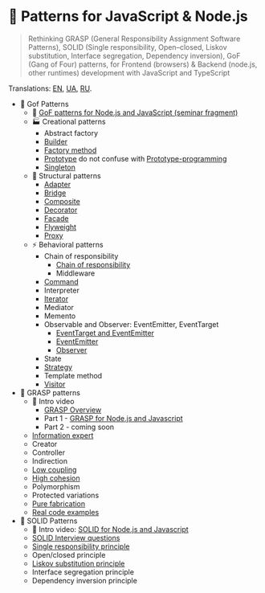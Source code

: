 # 🧩 Patterns for JavaScript & Node.js

> Rethinking GRASP (General Responsibility Assignment Software Patterns), SOLID (Single responsibility, Open–closed, Liskov substitution, Interface segregation, Dependency inversion), GoF (Gang of Four) patterns, for Frontend (browsers) & Backend (node.js, other runtimes) development with JavaScript and TypeScript

Translations:
[EN](https://github.com/tshemsedinov/Patterns-JavaScript/tree/en),
[UA](https://github.com/tshemsedinov/Patterns-JavaScript/tree/ua),
[RU](https://github.com/tshemsedinov/Patterns-JavaScript/tree/ru).

- 🧩 Gof Patterns
  - 📢 [GoF patterns for Node.js and JavaScript (seminar fragment)](https://youtu.be/7TjzsZCQQqg)
  - 🏭 Creational patterns
    - Abstract factory
    - [Builder](https://github.com/HowProgrammingWorks/Builder)
    - [Factory method](https://github.com/HowProgrammingWorks/Factory)
    - [Prototype](https://github.com/HowProgrammingWorks/PrototypePattern) do not confuse with [Prototype-programming](https://github.com/HowProgrammingWorks/Prototype)
    - [Singleton](https://github.com/HowProgrammingWorks/Singleton)
  - 🤝 Structural patterns
    - [Adapter](https://github.com/HowProgrammingWorks/Adapter)
    - [Bridge](https://github.com/HowProgrammingWorks/Bridge)
    - [Composite](https://github.com/HowProgrammingWorks/Composite)
    - [Decorator]()
    - [Facade](https://github.com/HowProgrammingWorks/Facade)
    - [Flyweight](https://github.com/HowProgrammingWorks/Flyweight)
    - [Proxy](https://github.com/HowProgrammingWorks/Proxy)
  - ⚡ Behavioral patterns
    - Chain of responsibility
      - [Chain of responsibility](https://github.com/HowProgrammingWorks/ChainOfResponsibility)
      - Middleware
    - [Command](https://github.com/HowProgrammingWorks/Command)
    - Interpreter
    - [Iterator](https://github.com/HowProgrammingWorks/Iterator)
    - Mediator
    - Memento
    - Observable and Observer: EventEmitter, EventTarget
      - [EventTarget and EventEmitter](https://github.com/HowProgrammingWorks/Events)
      - [EventEmitter](https://github.com/HowProgrammingWorks/EventEmitter)
      - [Observer](https://github.com/HowProgrammingWorks/Observer)
    - State
    - [Strategy](https://github.com/HowProgrammingWorks/Strategy)
    - Template method
    - [Visitor](https://github.com/HowProgrammingWorks/Visitor)
- 🧩 GRASP patterns
  - 📢 Intro video
    - [GRASP Overview](https://youtu.be/ExauFjYV_lQ)
    - Part 1 - [GRASP for Node.js and Javascript](https://youtu.be/vm8p4jIQwp4)
    - Part 2 - coming soon
  - [Information expert](https://youtu.be/cCHL329_As0)
  - Creator
  - Controller
  - Indirection
  - [Low coupling](https://youtu.be/IGXdPOZ3Fyk)
  - [High cohesion](https://youtu.be/IGXdPOZ3Fyk)
  - Polymorphism
  - Protected variations
  - [Pure fabrication](https://youtu.be/CV577a0RHBM)
  - [Real code examples](https://youtu.be/4AMVQ2-2DcM)
- 🧩 SOLID Patterns
  - 📢 Intro video: [SOLID for Node.js and Javascript](https://youtu.be/B2guSV8EMn0)
  - [SOLID Interview questions](https://youtu.be/-9OM6-6pZw8)
  - [Single responsibility principle](https://youtu.be/o4bQywkBKOI)
  - Open/closed principle
  - [Liskov substitution principle](https://youtu.be/RbhYxygxroc)
  - Interface segregation principle
  - Dependency inversion principle
